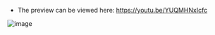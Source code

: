 * The preview can be viewed here: https://youtu.be/YUQMHNxIcfc

![image](https://github.com/ZeRcooI/DeliveryDriver/assets/94679102/9e66f473-1288-495e-8306-3db21f59441b)
